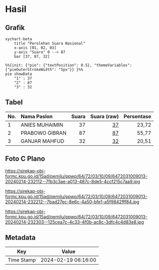 # Hasil

## Grafik

```mermaid
xychart-beta
    title "Perolehan Suara Nasional"
    x-axis [01, 02, 03]
    y-axis "Suara" 0 --> 87
    bar [37, 87, 32]
```

```mermaid
%%{init: {"pie": {"textPosition": 0.5}, "themeVariables": {"pieOuterStrokeWidth": "5px"}} }%%
pie showData
    "1" : 37
    "2" : 87
    "3" : 32
```

## Tabel

| No. | Nama Paslon    | Suara | Suara (raw) | Persentase |
|:--- |:-------------- | -----:| -----------:| ----------:|
| 1   | ANIES MUHAIMIN | 37    | [37][p-1]   | 23,72      |
| 2   | PRABOWO GIBRAN | 87    | [87][p-2]   | 55,77      |
| 3   | GANJAR MAHFUD  | 32    | [32][p-3]   | 20,51      |


[p-1]: https://github.com/gigit-pemilu/pemilu-2024/blob/main/pilpres/hitung-suara/sub/64-kalimantan-timur/sub/72-kota-samarinda/sub/03-samarinda-ulu/sub/1009-bukit-pinang/sub/013-tps/sub/paslon-1.txt
[p-2]: https://github.com/gigit-pemilu/pemilu-2024/blob/main/pilpres/hitung-suara/sub/64-kalimantan-timur/sub/72-kota-samarinda/sub/03-samarinda-ulu/sub/1009-bukit-pinang/sub/013-tps/sub/paslon-2.txt
[p-3]: https://github.com/gigit-pemilu/pemilu-2024/blob/main/pilpres/hitung-suara/sub/64-kalimantan-timur/sub/72-kota-samarinda/sub/03-samarinda-ulu/sub/1009-bukit-pinang/sub/013-tps/sub/paslon-3.txt

## Foto C Plano

https://sirekap-obj-formc.kpu.go.id/15ad/pemilu/ppwp/64/72/03/10/09/6472031009013-20240214-232112--7fb3c3ae-a013-487c-8de5-4ccf215c7aa9.jpg

https://sirekap-obj-formc.kpu.go.id/15ad/pemilu/ppwp/64/72/03/10/09/6472031009013-20240214-232212--7bad27ec-8e6c-4a50-bfe1-a5f9842fff84.jpg

https://sirekap-obj-formc.kpu.go.id/15ad/pemilu/ppwp/64/72/03/10/09/6472031009013-20240214-232303--125cea7c-4c33-4f0b-ac8c-3dfc4c4d83e8.jpg


## Metadata

| Key        | Value               |
| ---------- | ------------------- |
| Time Stamp | 2024-02-19 06:16:00 |



